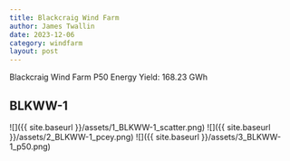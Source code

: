 ```yaml
---
title: Blackcraig Wind Farm
author: James Twallin
date: 2023-12-06
category: windfarm
layout: post
---
```

Blackcraig Wind Farm P50 Energy Yield: 168.23 GWh

BLKWW-1
-------------
![]({{ site.baseurl }}/assets/1_BLKWW-1_scatter.png)
![]({{ site.baseurl }}/assets/2_BLKWW-1_pcey.png)
![]({{ site.baseurl }}/assets/3_BLKWW-1_p50.png)

